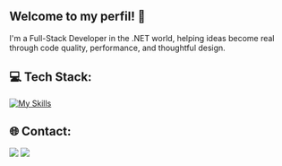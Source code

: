## Welcome to my perfil! 👋
I'm a Full-Stack Developer in the .NET world, helping ideas become real through code quality, performance, and thoughtful design.

## 💻 Tech Stack:

[![My Skills](https://skillicons.dev/icons?i=cs,dotnet,next,azure,mysql,supabase&theme=light)](https://skillicons.dev)

## 🌐 Contact:
<a href="https://www.linkedin.com/in/eduardomacielp" target="_blank"><img src="https://img.shields.io/badge/-LinkedIn-%230077B5?style=for-the-badge&logo=linkedin&logoColor=white"></a> 
<a href="mailto:eduardomacielpereira@hotmail.com" target="_blank"><img src="https://img.shields.io/badge/Microsoft_Outlook-0078D4?style=for-the-badge&logo=microsoft-outlook&logoColor=white"></a>
